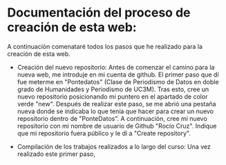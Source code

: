 # Documentación del proceso de creación de esta web:
A continuación comenataré todos los pasos que he realizado para la creación de esta web. 

- Creación del nuevo repositorio:
Antes de comenzar el camino para la nueva web, me introduje en mi cuenta de github. El primer paso que dí fue meterme en "Pontedatos" (Clase de Periodismo de Datos en doble grado de Humanidades y Periodismo de UC3M). Tras esto, cree un nuevo repositorio posicionando mi puntero en el apartado de color verde "new". Después de realizar este paso, se me abrió una pestaña nueva donde se indicaba lo que tenía que hacer para crear un nuevo repositorio dentro de "PonteDatos". A continuación, cree mi nuevo repositorio con mi nombre de usuario de Github "Rocío Cruz". Indique que mi repositorio fuera público y le dí a "Create repository". 

- Compilación de los trabajos realizados a lo largo del curso:
Una vez realizado este primer paso, 
